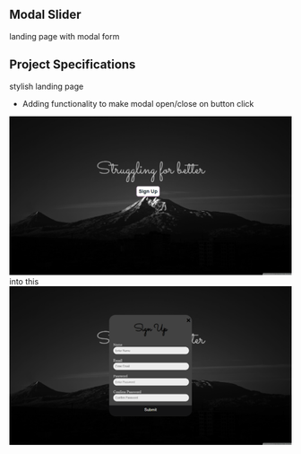 ## Modal Slider

landing page with modal form

## Project Specifications

stylish landing page
- Adding functionality to make modal open/close on button click

![](main.png)
into this
![](main1.png)

